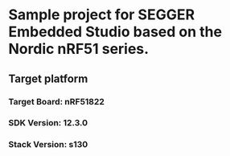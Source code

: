 # Sample project for SEGGER Embedded Studio based on the Nordic nRF51 series.

## Target platform
### Target Board: nRF51822
### SDK Version: 12.3.0
### Stack Version: s130